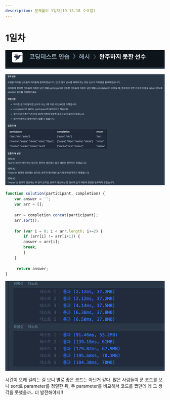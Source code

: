 ```yaml
---
description: 문제풀이 1일차(19.12.18 수요일)
---
```


# 1일차

![](../../.gitbook/assets/image%20%2865%29.png)

![](../../.gitbook/assets/image%20%2818%29.png)

```javascript
function solution(participant, completion) {
    var answer = '';
    var arr = [];

    arr = completion.concat(participant);
    arr.sort();

    for (var i = 0; i < arr.length; i+=2) {
        if (arr[i] != arr[i+1]) {
        answer = arr[i];
        break;
        } 
    }

     return answer;
}
```

![](../../.gitbook/assets/image%20%2814%29.png)

시간이 오래 걸리는 걸 보니 별로 좋은 코드는 아닌거 같다. 많은 사람들이 푼 코드를 보니 sort로 parameter를 정렬한 뒤, 두 parameter를 비교해서 코드를 짰던데 왜 그 생각을 못했을까.. 더 발전해야지!!



